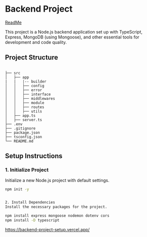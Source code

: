 # Backend Project

[ReadMe](https://docs.google.com/document/d/1mIMnBcvGjUqW2FluxH4CF1AOsBHk_g3qL4LKgI4cB_U/edit?usp=sharing)

This project is a Node.js backend application set up with TypeScript, Express, MongoDB (using Mongoose), and other essential tools for development and code quality.

## Project Structure

```

├── src
│   ├── app
|   |   |-- builder
│   │   ├── config
│   │   ├── error
│   │   ├── interface
│   │   ├── middlewares
│   │   ├── module
│   │   ├── routes
│   │   ├── utils
│   ├── app.ts
│   ├── server.ts
├── .env
├── .gitignore
├── package.json
├── tsconfig.json
└── README.md

```

## Setup Instructions

### 1. Initialize Project

Initialize a new Node.js project with default settings.

```sh
npm init -y


2. Install Dependencies
Install the necessary packages for the project.

npm install express mongoose nodemon dotenv cors
npm install -D typescript
```

https://backend-project-setup.vercel.app/
